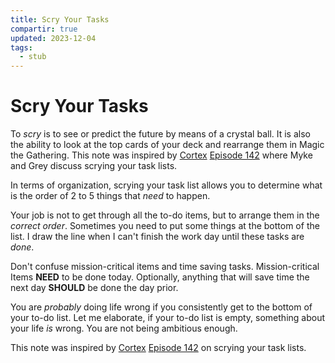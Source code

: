 ```yaml
---
title: Scry Your Tasks
compartir: true
updated: 2023-12-04
tags:
  - stub
---
```


# Scry Your Tasks

To _scry_ is to see or predict the future by means of a crystal ball. It is also the ability to look at the top cards of your deck and rearrange them in Magic the Gathering. This note was inspired by [Cortex](https://www.relay.fm/cortex) [Episode 142](https://www.relay.fm/cortex/142) where Myke and Grey discuss scrying your task lists.

In terms of organization, scrying your task list allows you to determine what is the order of 2 to 5 things that _need_ to happen.

Your job is not to get through all the to-do items, but to arrange them in the _correct order_. Sometimes you need to put some things at the bottom of the list. I draw the line when I can't finish the work day until these tasks are _done_.

Don't confuse mission-critical items and time saving tasks. Mission-critical Items **NEED** to be done today. Optionally, anything that will save time the next day **SHOULD** be done the day prior.

You are _probably_ doing life wrong if you consistently get to the bottom of your to-do list. Let me elaborate, if your to-do list is empty, something about your life _is_ wrong. You are not being ambitious enough.

This note was inspired by [Cortex](https://www.relay.fm/cortex) [Episode 142](https://www.relay.fm/cortex/142) on scrying your task lists.
